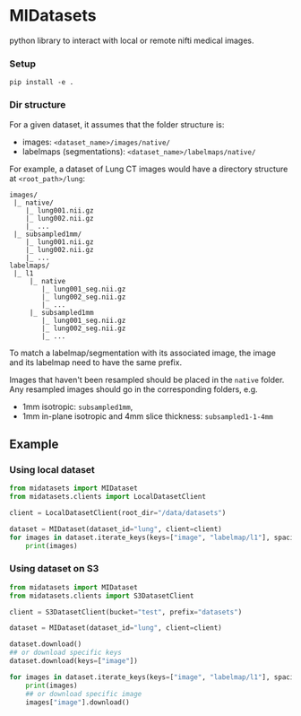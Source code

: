 # MIDatasets #


python library to interact with local or remote nifti medical images.

### Setup

```
pip install -e .
```

### Dir structure

For a given dataset, it assumes that the folder structure is:

- images: `<dataset_name>/images/native/`
- labelmaps (segmentations): `<dataset_name>/labelmaps/native/`


For example, a dataset of Lung CT images would have a directory structure at
`<root_path>/lung`:

```
images/
 |_ native/
    |_ lung001.nii.gz
    |_ lung002.nii.gz
    |_ ...
 |_ subsampled1mm/
    |_ lung001.nii.gz
    |_ lung002.nii.gz
    |_ ...
labelmaps/
 |_ l1
     |_ native
        |_ lung001_seg.nii.gz
        |_ lung002_seg.nii.gz
        |_ ...  
     |_ subsampled1mm
        |_ lung001_seg.nii.gz
        |_ lung002_seg.nii.gz
        |_ ...
```

To match a labelmap/segmentation with its associated image, the image and its labelmap
need to have the same prefix.

Images that haven't been resampled should be placed in the `native` folder. Any resampled
images should go in the corresponding folders, e.g. 

- 1mm isotropic: `subsampled1mm`,
- 1mm in-plane isotropic and 4mm slice thickness: `subsampled1-1-4mm`


## Example


### Using local dataset

```python
from midatasets import MIDataset
from midatasets.clients import LocalDatasetClient

client = LocalDatasetClient(root_dir="/data/datasets")

dataset = MIDataset(dataset_id="lung", client=client)
for images in dataset.iterate_keys(keys=["image", "labelmap/l1"], spacing=0):
    print(images)
```

### Using dataset on S3

```python
from midatasets import MIDataset
from midatasets.clients import S3DatasetClient

client = S3DatasetClient(bucket="test", prefix="datasets")

dataset = MIDataset(dataset_id="lung", client=client)

dataset.download()
## or download specific keys
dataset.download(keys=["image"])

for images in dataset.iterate_keys(keys=["image", "labelmap/l1"], spacing=0):
    print(images)
    ## or download specific image
    images["image"].download()
```